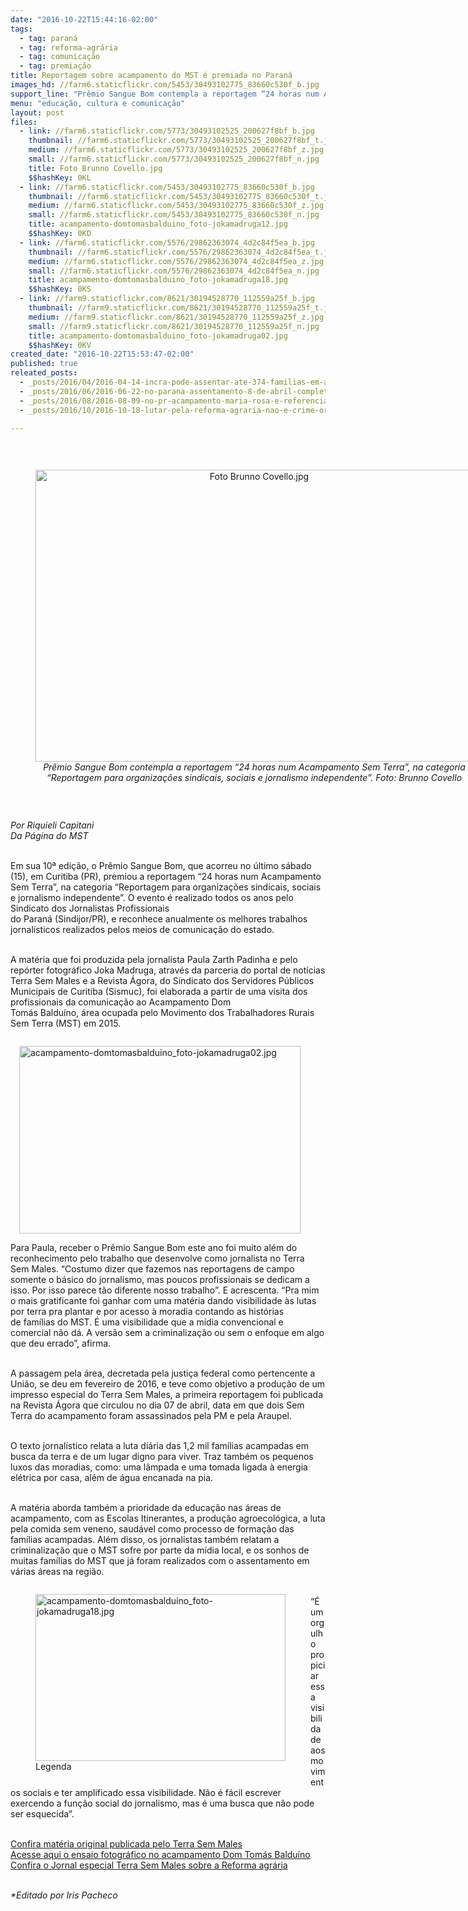 ```yaml
---
date: "2016-10-22T15:44:16-02:00"
tags:
  - tag: paraná
  - tag: reforma-agrária
  - tag: comunicação
  - tag: premiação
title: Reportagem sobre acampamento do MST é premiada no Paraná
images_hd: //farm6.staticflickr.com/5453/30493102775_83660c530f_b.jpg
support_line: "Prêmio Sangue Bom contempla a reportagem “24 horas num Acampamento Sem Terra”, na categoria “Reportagem para organizações sindicais, sociais e jornalismo independente”"
menu: "educação, cultura e comunicação"
layout: post
files:
  - link: //farm6.staticflickr.com/5773/30493102525_200627f8bf_b.jpg
    thumbnail: //farm6.staticflickr.com/5773/30493102525_200627f8bf_t.jpg
    medium: //farm6.staticflickr.com/5773/30493102525_200627f8bf_z.jpg
    small: //farm6.staticflickr.com/5773/30493102525_200627f8bf_n.jpg
    title: Foto Brunno Covello.jpg
    $$hashKey: 0KL
  - link: //farm6.staticflickr.com/5453/30493102775_83660c530f_b.jpg
    thumbnail: //farm6.staticflickr.com/5453/30493102775_83660c530f_t.jpg
    medium: //farm6.staticflickr.com/5453/30493102775_83660c530f_z.jpg
    small: //farm6.staticflickr.com/5453/30493102775_83660c530f_n.jpg
    title: acampamento-domtomasbalduino_foto-jokamadruga12.jpg
    $$hashKey: 0KO
  - link: //farm6.staticflickr.com/5576/29862363074_4d2c84f5ea_b.jpg
    thumbnail: //farm6.staticflickr.com/5576/29862363074_4d2c84f5ea_t.jpg
    medium: //farm6.staticflickr.com/5576/29862363074_4d2c84f5ea_z.jpg
    small: //farm6.staticflickr.com/5576/29862363074_4d2c84f5ea_n.jpg
    title: acampamento-domtomasbalduino_foto-jokamadruga18.jpg
    $$hashKey: 0KS
  - link: //farm9.staticflickr.com/8621/30194528770_112559a25f_b.jpg
    thumbnail: //farm9.staticflickr.com/8621/30194528770_112559a25f_t.jpg
    medium: //farm9.staticflickr.com/8621/30194528770_112559a25f_z.jpg
    small: //farm9.staticflickr.com/8621/30194528770_112559a25f_n.jpg
    title: acampamento-domtomasbalduino_foto-jokamadruga02.jpg
    $$hashKey: 0KV
created_date: "2016-10-22T15:53:47-02:00"
published: true
releated_posts:
  - _posts/2016/04/2016-04-14-incra-pode-assentar-ate-374-familias-em-area-de-conflito-agrario-no-parana.md
  - _posts/2016/06/2016-06-22-no-parana-assentamento-8-de-abril-completa-19-anos.md
  - _posts/2016/08/2016-08-09-no-pr-acampamento-maria-rosa-e-referencia-em-producao-de-alimentos-saudaveis.md
  - _posts/2016/10/2016-10-18-lutar-pela-reforma-agraria-nao-e-crime-organizado.md

---
```

<p>&nbsp;</p>

<div style="text-align:center">
<figure class="image" style="display:inline-block"><img alt="Foto Brunno Covello.jpg" height="467" src="//farm6.staticflickr.com/5773/30493102525_200627f8bf_b.jpg" width="700" />
<figcaption><em>Pr&ecirc;mio Sangue Bom contempla a reportagem &ldquo;24 horas num Acampamento Sem Terra&rdquo;,&nbsp;na categoria &ldquo;Reportagem para organiza&ccedil;&otilde;es sindicais, sociais e jornalismo independente&rdquo;.&nbsp;Foto: Brunno Covello</em></figcaption>
</figure>
</div>

<p>&nbsp;</p>

<p><em>Por Riquieli Capitani<br />
Da P&aacute;gina do MST&nbsp;</em></p>

<p><br />
Em sua 10&ordf; edi&ccedil;&atilde;o, o Pr&ecirc;mio Sangue Bom, que acorreu no &uacute;ltimo s&aacute;bado (15), em Curitiba (PR), premiou a reportagem &ldquo;24 horas num Acampamento Sem Terra&rdquo;,&nbsp;na categoria &ldquo;Reportagem para organiza&ccedil;&otilde;es sindicais, sociais e jornalismo independente&rdquo;. O evento &eacute; realizado todos os anos pelo Sindicato dos Jornalistas Profissionais<br />
do Paran&aacute; (Sindijor/PR), e reconhece anualmente os melhores trabalhos jornal&iacute;sticos realizados pelos meios de comunica&ccedil;&atilde;o do estado.</p>

<p><br />
A mat&eacute;ria que foi produzida pela jornalista Paula Zarth Padinha e pelo rep&oacute;rter fotogr&aacute;fico Joka Madruga, atrav&eacute;s da parceria do portal de not&iacute;cias Terra Sem Males e a Revista&nbsp;&Aacute;gora, do Sindicato dos Servidores P&uacute;blicos Municipais de Curitiba (Sismuc), foi elaborada a partir de uma visita dos profissionais da comunica&ccedil;&atilde;o ao Acampamento Dom<br />
Tom&aacute;s Baldu&iacute;no, &aacute;rea ocupada pelo Movimento dos Trabalhadores Rurais Sem Terra (MST) em 2015.</p>

<figure class="image" style="float:right"><img alt="acampamento-domtomasbalduino_foto-jokamadruga02.jpg" height="300" src="//farm9.staticflickr.com/8621/30194528770_112559a25f_b.jpg" width="450" />
<figcaption></figcaption>
</figure>

<p><br />
Para Paula, receber o Pr&ecirc;mio Sangue Bom este ano foi muito al&eacute;m do reconhecimento pelo trabalho que desenvolve como jornalista no Terra Sem Males. &ldquo;Costumo dizer que&nbsp;fazemos nas reportagens de campo somente o b&aacute;sico do jornalismo, mas poucos profissionais se dedicam a isso. Por isso parece t&atilde;o diferente nosso trabalho&rdquo;. E&nbsp;acrescenta. &ldquo;Pra mim o mais gratificante foi ganhar com uma mat&eacute;ria dando visibilidade &agrave;s lutas por terra pra plantar e por acesso &agrave; moradia contando as hist&oacute;rias de&nbsp;fam&iacute;lias do MST. &Eacute; uma visibilidade que a m&iacute;dia convencional e comercial n&atilde;o d&aacute;. A vers&atilde;o sem a criminaliza&ccedil;&atilde;o ou sem o enfoque em algo que deu errado&rdquo;, afirma.</p>

<p><br />
A passagem pela &aacute;rea, decretada pela justi&ccedil;a federal como pertencente a Uni&atilde;o, se deu em fevereiro de 2016, e teve como objetivo a produ&ccedil;&atilde;o de um impresso especial do&nbsp;Terra Sem Males, a primeira reportagem foi publicada na Revista &Aacute;gora que circulou no dia 07 de abril, data em que dois Sem Terra do acampamento foram assassinados pela&nbsp;PM e pela Araupel.</p>

<p><br />
O texto jornal&iacute;stico relata a luta di&aacute;ria das 1,2 mil fam&iacute;lias acampadas em busca da terra e de um lugar digno para viver. Traz tamb&eacute;m os pequenos luxos das moradias, como:&nbsp;uma l&acirc;mpada e uma tomada ligada &agrave; energia el&eacute;trica por casa, al&eacute;m de &aacute;gua encanada na pia.</p>

<p><br />
A mat&eacute;ria aborda tamb&eacute;m a prioridade da educa&ccedil;&atilde;o nas &aacute;reas de acampamento, com as Escolas Itinerantes, a produ&ccedil;&atilde;o agroecol&oacute;gica, a luta pela comida sem veneno, saud&aacute;vel&nbsp;como processo de forma&ccedil;&atilde;o das fam&iacute;lias acampadas. Al&eacute;m disso, os jornalistas tamb&eacute;m relatam a criminaliza&ccedil;&atilde;o&nbsp;que o MST sofre por parte da m&iacute;dia local, e os sonhos de muitas&nbsp;fam&iacute;lias do MST que j&aacute; foram realizados com o assentamento em v&aacute;rias &aacute;reas na regi&atilde;o.</p>

<figure class="image" style="float:left"><img alt="acampamento-domtomasbalduino_foto-jokamadruga18.jpg" height="267" src="//farm6.staticflickr.com/5576/29862363074_4d2c84f5ea_b.jpg" width="400" />
<figcaption>Legenda</figcaption>
</figure>

<p><br />
&ldquo;&Eacute; um orgulho propiciar essa visibilidade aos movimentos sociais e ter amplificado essa visibilidade. N&atilde;o &eacute; f&aacute;cil escrever exercendo a fun&ccedil;&atilde;o social do jornalismo, mas &eacute; uma&nbsp;busca que n&atilde;o pode ser esquecida&rdquo;.</p>

<p><br />
<a href="http://www.terrasemmales.com.br/24-horas-num-acampamento-sem-terra/">Confira mat&eacute;ria original publicada pelo Terra Sem Males</a><br />
<a href="http://www.terrasemmales.com.br/ensaio-fotografico-dom-tomas-balduino-vive-na-luta-do-povo/">Acesse aqui o ensaio fotogr&aacute;fico no acampamento Dom Tom&aacute;s Baldu&iacute;no</a><br />
<a href="https://issuu.com/paulazarthpadilha/docs/edicao_5_16052016/3?e=17157294/35789559">Confira o Jornal especial Terra Sem Males sobre a Reforma agr&aacute;ria</a></p>

<p><br />
<em>*Editado por Iris Pacheco</em></p>
